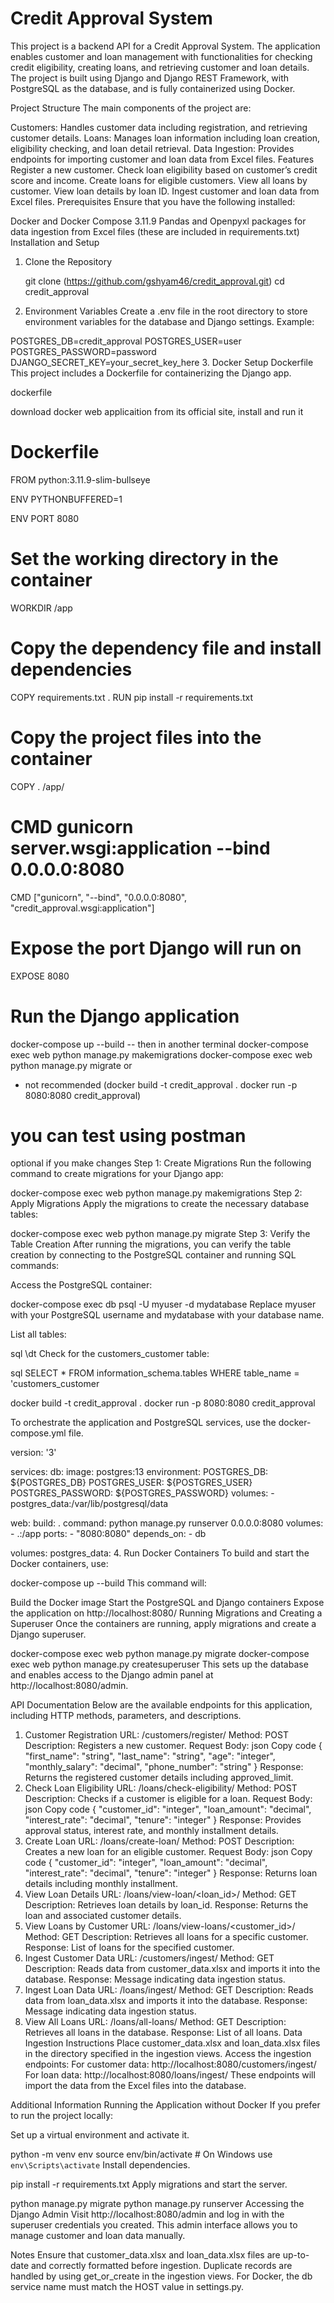 # Credit Approval System
This project is a backend API for a Credit Approval System. The application enables customer and loan management with functionalities for checking credit eligibility, creating loans, and retrieving customer and loan details. The project is built using Django and Django REST Framework, with PostgreSQL as the database, and is fully containerized using Docker.

Project Structure
The main components of the project are:

Customers: Handles customer data including registration, and retrieving customer details.
Loans: Manages loan information including loan creation, eligibility checking, and loan detail retrieval.
Data Ingestion: Provides endpoints for importing customer and loan data from Excel files.
Features
Register a new customer.
Check loan eligibility based on customer’s credit score and income.
Create loans for eligible customers.
View all loans by customer.
View loan details by loan ID.
Ingest customer and loan data from Excel files.
Prerequisites
Ensure that you have the following installed:

Docker and Docker Compose
3.11.9
Pandas and Openpyxl packages for data ingestion from Excel files (these are included in requirements.txt)
Installation and Setup

1. Clone the Repository

   git clone (https://github.com/gshyam46/credit_approval.git)
   cd credit_approval
2. Environment Variables
   Create a .env file in the root directory to store environment variables for the database and Django settings. Example:


POSTGRES_DB=credit_approval
POSTGRES_USER=user
POSTGRES_PASSWORD=password
DJANGO_SECRET_KEY=your_secret_key_here 3. Docker Setup
Dockerfile
This project includes a Dockerfile for containerizing the Django app.

dockerfile

download docker web applicaition from its official site, install and run it

# Dockerfile

FROM python:3.11.9-slim-bullseye

ENV PYTHONBUFFERED=1

ENV PORT 8080

# Set the working directory in the container

WORKDIR /app

# Copy the dependency file and install dependencies

COPY requirements.txt .
RUN pip install -r requirements.txt

# Copy the project files into the container

COPY . /app/

# CMD gunicorn server.wsgi:application --bind 0.0.0.0:8080

CMD ["gunicorn", "--bind", "0.0.0.0:8080", "credit_approval.wsgi:application"]

# Expose the port Django will run on

EXPOSE 8080

# Run the Django application

docker-compose up --build
-- then in another terminal
docker-compose exec web python manage.py makemigrations
docker-compose exec web python manage.py migrate
or

- not recommended
  (docker build -t credit_approval .
  docker run -p 8080:8080 credit_approval)

# you can test using postman

optional if you make changes
Step 1: Create Migrations
Run the following command to create migrations for your Django app:

docker-compose exec web python manage.py makemigrations
Step 2: Apply Migrations
Apply the migrations to create the necessary database tables:

docker-compose exec web python manage.py migrate
Step 3: Verify the Table Creation
After running the migrations, you can verify the table creation by connecting to the PostgreSQL container and running SQL commands:

Access the PostgreSQL container:

docker-compose exec db psql -U myuser -d mydatabase
Replace myuser with your PostgreSQL username and mydatabase with your database name.

List all tables:

sql
\dt
Check for the customers_customer table:

sql
SELECT \* FROM information_schema.tables WHERE table_name = 'customers_customer

docker build -t credit_approval .
docker run -p 8080:8080 credit_approval

To orchestrate the application and PostgreSQL services, use the docker-compose.yml file.


version: '3'

services:
db:
image: postgres:13
environment:
POSTGRES_DB: ${POSTGRES_DB}
POSTGRES_USER: ${POSTGRES_USER}
POSTGRES_PASSWORD: ${POSTGRES_PASSWORD}
volumes: - postgres_data:/var/lib/postgresql/data

web:
build: .
command: python manage.py runserver 0.0.0.0:8080
volumes: - .:/app
ports: - "8080:8080"
depends_on: - db

volumes:
postgres_data: 4. Run Docker Containers
To build and start the Docker containers, use:


docker-compose up --build
This command will:

Build the Docker image
Start the PostgreSQL and Django containers
Expose the application on http://localhost:8080/
Running Migrations and Creating a Superuser
Once the containers are running, apply migrations and create a Django superuser.

docker-compose exec web python manage.py migrate
docker-compose exec web python manage.py createsuperuser
This sets up the database and enables access to the Django admin panel at http://localhost:8080/admin.

API Documentation
Below are the available endpoints for this application, including HTTP methods, parameters, and descriptions.

1. Customer Registration
   URL: /customers/register/
   Method: POST
   Description: Registers a new customer.
   Request Body:
   json
   Copy code
   {
   "first_name": "string",
   "last_name": "string",
   "age": "integer",
   "monthly_salary": "decimal",
   "phone_number": "string"
   }
   Response: Returns the registered customer details including approved_limit.
2. Check Loan Eligibility
   URL: /loans/check-eligibility/
   Method: POST
   Description: Checks if a customer is eligible for a loan.
   Request Body:
   json
   Copy code
   {
   "customer_id": "integer",
   "loan_amount": "decimal",
   "interest_rate": "decimal",
   "tenure": "integer"
   }
   Response: Provides approval status, interest rate, and monthly installment details.
3. Create Loan
   URL: /loans/create-loan/
   Method: POST
   Description: Creates a new loan for an eligible customer.
   Request Body:
   json
   Copy code
   {
   "customer_id": "integer",
   "loan_amount": "decimal",
   "interest_rate": "decimal",
   "tenure": "integer"
   }
   Response: Returns loan details including monthly installment.
4. View Loan Details
   URL: /loans/view-loan/<loan_id>/
   Method: GET
   Description: Retrieves loan details by loan_id.
   Response: Returns the loan and associated customer details.
5. View Loans by Customer
   URL: /loans/view-loans/<customer_id>/
   Method: GET
   Description: Retrieves all loans for a specific customer.
   Response: List of loans for the specified customer.
6. Ingest Customer Data
   URL: /customers/ingest/
   Method: GET
   Description: Reads data from customer_data.xlsx and imports it into the database.
   Response: Message indicating data ingestion status.
7. Ingest Loan Data
   URL: /loans/ingest/
   Method: GET
   Description: Reads data from loan_data.xlsx and imports it into the database.
   Response: Message indicating data ingestion status.
8. View All Loans
   URL: /loans/all-loans/
   Method: GET
   Description: Retrieves all loans in the database.
   Response: List of all loans.
   Data Ingestion Instructions
   Place customer_data.xlsx and loan_data.xlsx files in the directory specified in the ingestion views.
   Access the ingestion endpoints:
   For customer data: http://localhost:8080/customers/ingest/
   For loan data: http://localhost:8080/loans/ingest/
   These endpoints will import the data from the Excel files into the database.

Additional Information
Running the Application without Docker
If you prefer to run the project locally:

Set up a virtual environment and activate it.

python -m venv env
source env/bin/activate # On Windows use `env\Scripts\activate`
Install dependencies.

pip install -r requirements.txt
Apply migrations and start the server.

python manage.py migrate
python manage.py runserver
Accessing the Django Admin
Visit http://localhost:8080/admin and log in with the superuser credentials you created. This admin interface allows you to manage customer and loan data manually.

Notes
Ensure that customer_data.xlsx and loan_data.xlsx files are up-to-date and correctly formatted before ingestion.
Duplicate records are handled by using get_or_create in the ingestion views.
For Docker, the db service name must match the HOST value in settings.py.
